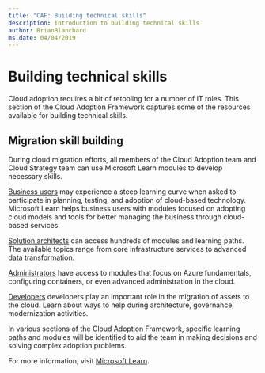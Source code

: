 ```yaml
---
title: "CAF: Building technical skills"
description: Introduction to building technical skills
author: BrianBlanchard
ms.date: 04/04/2019
---
```


# Building technical skills

Cloud adoption requires a bit of retooling for a number of IT roles. This section of the Cloud Adoption Framework captures some of the resources available for building technical skills.

## Migration skill building

During cloud migration efforts, all members of the Cloud Adoption team and Cloud Strategy team can use Microsoft Learn modules to develop necessary skills.

[Business users](/learn/browse/?roles=business-user) may experience a steep learning curve when asked to participate in planning, testing, and adoption of cloud-based technology. Microsoft Learn helps business users with modules focused on adopting cloud models and tools for better managing the business through cloud-based services.

[Solution architects](/learn/browse/?roles=solution-architect) can access hundreds of modules and learning paths. The available topics range from core infrastructure services to advanced data transformation.

[Administrators](/learn/browse/?roles=administrator) have access to modules that focus on Azure fundamentals, configuring containers, or even advanced administration in the cloud.

[Developers](/learn/browse/?roles=developer&term=infrastructure) developers play an important role in the migration of assets to the cloud. Learn about ways to help during architecture, governance, modernization activities.

In various sections of the Cloud Adoption Framework, specific learning paths and modules will be identified to aid the team in making decisions and solving complex adoption problems.

For more information, visit [Microsoft Learn](/learn).
